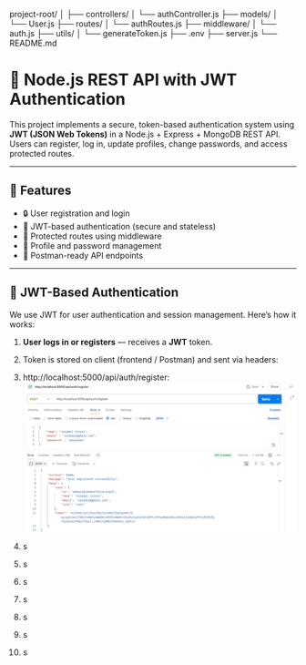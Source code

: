 project-root/
│
├── controllers/
│   └── authController.js
├── models/
│   └── User.js
├── routes/
│   └── authRoutes.js
├── middleware/
│   └── auth.js
├── utils/
│   └── generateToken.js
├── .env
├── server.js
└── README.md

# 🔐 Node.js REST API with JWT Authentication

This project implements a secure, token-based authentication system using **JWT (JSON Web Tokens)** in a Node.js + Express + MongoDB REST API. Users can register, log in, update profiles, change passwords, and access protected routes.

---

## 🚀 Features

- 🔒 User registration and login  
- 🔑 JWT-based authentication (secure and stateless)  
- 🔐 Protected routes using middleware  
- 👤 Profile and password management  
- 🧪 Postman-ready API endpoints  

---

## 🔐 JWT-Based Authentication

We use JWT for user authentication and session management. Here’s how it works:

1. **User logs in or registers** — receives a **JWT** token.  
2. Token is stored on client (frontend / Postman) and sent via headers:

1. http://localhost:5000/api/auth/register:
   ![My Image](Task-7%20Week-7/register.png)

3. s
4. s
5. s
6. s
7. s
8. s
9. s
   

